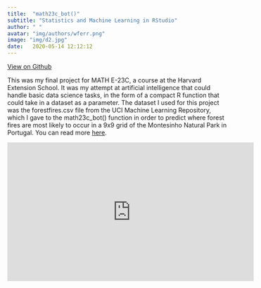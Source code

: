 ```yaml
---
title:  "math23c_bot()"
subtitle: "Statistics and Machine Learning in RStudio"
author: " "
avatar: "img/authors/wferr.png"
image: "img/d2.jpg"
date:   2020-05-14 12:12:12
---
```

[View on Github](https://kem406.github.io/MATH-E23C)

This was my final project for MATH E-23C, a course at the Harvard Extension School. It was my attempt at artificial intelligence that could handle basic data science tasks, in the form of a compact R function that could take in a dataset as a parameter. The dataset I used for this project was the forestfires.csv file from the UCI Machine Learning Repository, which I gave to the math23c_bot() function in order to predict where forest fires are most likely to occur in a 9x9 grid of the Montesinho Natural Park in Portugal. You can read more [here](https://kem406.github.io/MATH-E23C/).

<iframe src="https://www.youtube.com/embed/I4kC7QLCxvY"
    width="560"
    height="315"
    frameborder="0"
    allowfullscreen>
</iframe>
